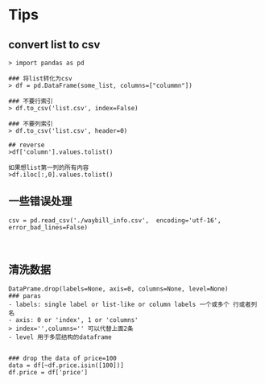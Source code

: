 # Tips


## convert list to csv
    > import pandas as pd  

    ### 将list转化为csv
    > df = pd.DataFrame(some_list, columns=["colummn"])  

    ### 不要行索引
    > df.to_csv('list.csv', index=False)

    ### 不要列索引  
    > df.to_csv('list.csv', header=0)

    ## reverse
    >df['column'].values.tolist()

    如果想list第一列的所有内容
    >df.iloc[:,0].values.tolist() 
    
    
## 一些错误处理
    csv = pd.read_csv('./waybill_info.csv',  encoding='utf-16', error_bad_lines=False)
    
   <br> 
    
## 清洗数据
    DataPrame.drop(labels=None, axis=0, columns=None, level=None)
    ### paras
    - labels: single label or list-like or column labels 一个或多个 行或者列名  
    - axis: 0 or 'index', 1 or 'columns'
    > index='',columns='' 可以代替上面2条  
    - level 用于多层结构的dataframe


    ### drop the data of price=100
    data = df[~df.price.isin([100])]
    df.price = df['price']

